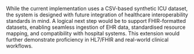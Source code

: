 While the current implementation uses a CSV-based synthetic ICU dataset, the system is designed with future integration of healthcare interoperability standards in mind. A logical next step would be to support FHIR-formatted datasets, enabling seamless ingestion of EHR data, standardised resource mapping, and compatibility with hospital systems. This extension would further demonstrate proficiency in HL7/FHIR and real-world clinical workflows.